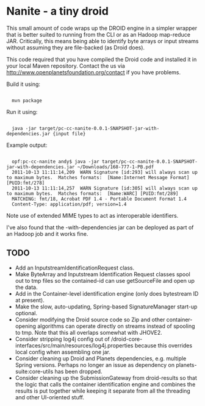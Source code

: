 Nanite - a tiny droid
=====================

This small amount of code wraps up the DROID engine in a simpler wrapper that is better suited 
to running from the CLI or as an Hadoop map-reduce JAR. Critically, this means being able to 
identify byte arrays or input streams without assuming they are file-backed (as Droid does).

This code required that you have compiled the Droid code and installed it in your local Maven 
repository. Contact the us via http://www.openplanetsfoundation.org/contact if you have 
problems.

Build it using:

<code>
  mvn package
</code>

Run it using:

<code>
  java -jar target/pc-cc-nanite-0.0.1-SNAPSHOT-jar-with-dependencies.jar {input file} 
</code>

Example output:

<code>
  opf:pc-cc-nanite andy$ java -jar target/pc-cc-nanite-0.0.1-SNAPSHOT-jar-with-dependencies.jar ~/Downloads/168-777-1-PB.pdf 
  2011-10-13 11:11:14,209  WARN Signature [id:293] will always scan up to maximum bytes.  Matches formats:  [Name:Internet Message Format] [PUID:fmt/278]  
  2011-10-13 11:11:14,257  WARN Signature [id:305] will always scan up to maximum bytes.  Matches formats:  [Name:WARC] [PUID:fmt/289]  
  MATCHING: fmt/18, Acrobat PDF 1.4 - Portable Document Format 1.4
  Content-Type: application/pdf; version=1.4
</code>

Note use of extended MIME types to act as interoperable identifiers.

I've also found that the -with-dependencies jar can be deployed as part of an Hadoop job and it works fine.

TODO
----

* Add an InputstreamIdentificationRequest class.
* Make ByteArray and Inputstream Identification Request classes spool out to tmp files 
so the contained-id can use getSourceFile and open up the data.
* Add in the Container-level identification engine (only does bytestream ID at present).
* Make the slow, auto-updating, Spring-based SignatureManager start-up optional.
* Consider modifying the Droid source code so Zip and other container-opening algorithms 
can operate directly on streams instead of spooling to tmp. Note that this all overlaps
somewhat with JHOVE2.
* Consider stripping log4j config out of /droid-core-interfaces/src/main/resources/log4j.properties because this overrides local config when assembling one jar.
* Consider cleaning up Droid and Planets dependencies, e.g. multiple Spring versions. Perhaps no longer an issue as dependency on planets-suite:core-utils has been dropped.
* Consider cleaning up the SubmissionGateway from droid-results so that the logic that calls the container identification engine and combines the results is put together while keeping it separate from all the threading and other UI-oriented stuff.

